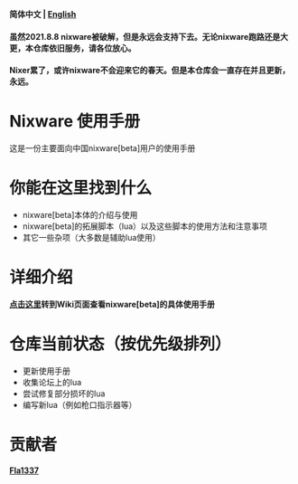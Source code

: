 **简体中文 | [English](./README_en-us.md)**
#### 虽然2021.8.8 nixware被破解，但是永远会支持下去。无论nixware跑路还是大更，本仓库依旧服务，请各位放心。
#### Nixer累了，或许nixware不会迎来它的春天。但是本仓库会一直存在并且更新，永远。

# Nixware 使用手册
这是一份主要面向中国nixware[beta]用户的使用手册

# 你能在这里找到什么
* nixware[beta]本体的介绍与使用
* nixware[beta]的拓展脚本（lua）以及这些脚本的使用方法和注意事项
* 其它一些杂项（大多数是辅助lua使用）

# 详细介绍

**[点击这里](https://github.com/EPCN-fla/Nixware-Instruction/wiki/%5BCN%5D-Nixware-%E4%BD%BF%E7%94%A8%E6%89%8B%E5%86%8C)转到Wiki页面查看nixware[beta]的具体使用手册**

# 仓库当前状态（按优先级排列）
* 更新使用手册
* 收集论坛上的lua
* 尝试修复部分损坏的lua
* 编写新lua（例如枪口指示器等）

# 贡献者
**[Fla1337](https://github.com/EPCN-fla)**

